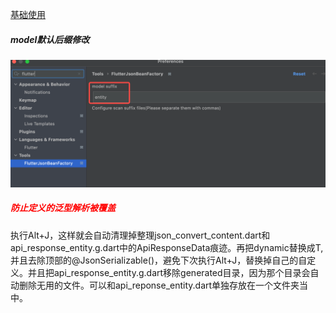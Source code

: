 [基础使用](https://www.jianshu.com/p/435ca449da41)

##### model默认后缀修改

![logo](0.png ':size=WIDTHxHEIGHT')


##### <font color="red"> 防止定义的泛型<T>解析被覆盖 </font>
执行Alt+J，这样就会自动清理掉整理json_convert_content.dart和api_response_entity.g.dart中的ApiResponseData痕迹。再把dynamic替换成T,并且去除顶部的@JsonSerializable()，避免下次执行Alt+J，替换掉自己的自定义。并且把api_response_entity.g.dart移除generated目录，因为那个目录会自动删除无用的文件。可以和api_reponse_entity.dart单独存放在一个文件夹当中。    

